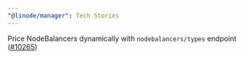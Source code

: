 ```yaml
---
"@linode/manager": Tech Stories
---
```


Price NodeBalancers dynamically with `nodebalancers/types` endpoint ([#10265](https://github.com/linode/manager/pull/10265))
